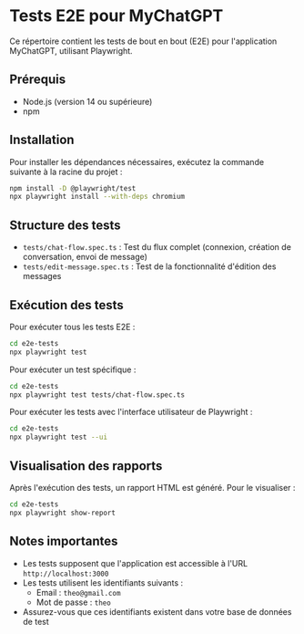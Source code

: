 # Tests E2E pour MyChatGPT

Ce répertoire contient les tests de bout en bout (E2E) pour l'application MyChatGPT, utilisant Playwright.

## Prérequis

- Node.js (version 14 ou supérieure)
- npm

## Installation

Pour installer les dépendances nécessaires, exécutez la commande suivante à la racine du projet :

```bash
npm install -D @playwright/test
npx playwright install --with-deps chromium
```

## Structure des tests

- `tests/chat-flow.spec.ts` : Test du flux complet (connexion, création de conversation, envoi de message)
- `tests/edit-message.spec.ts` : Test de la fonctionnalité d'édition des messages

## Exécution des tests

Pour exécuter tous les tests E2E :

```bash
cd e2e-tests
npx playwright test
```

Pour exécuter un test spécifique :

```bash
cd e2e-tests
npx playwright test tests/chat-flow.spec.ts
```

Pour exécuter les tests avec l'interface utilisateur de Playwright :

```bash
cd e2e-tests
npx playwright test --ui
```

## Visualisation des rapports

Après l'exécution des tests, un rapport HTML est généré. Pour le visualiser :

```bash
cd e2e-tests
npx playwright show-report
```

## Notes importantes

- Les tests supposent que l'application est accessible à l'URL `http://localhost:3000`
- Les tests utilisent les identifiants suivants : 
  - Email : `theo@gmail.com`
  - Mot de passe : `theo`
- Assurez-vous que ces identifiants existent dans votre base de données de test
